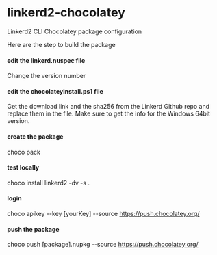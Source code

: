# linkerd2-chocolatey
Linkerd2 CLI Chocolatey package configuration

Here are the step to build the package

#### edit the linkerd.nuspec file
Change the version number

#### edit the chocolateyinstall.ps1 file
Get the download link and the sha256 from the Linkerd Github repo and replace them in the file.  Make sure to get the info for the Windows 64bit version.

#### create the package
choco pack

#### test locally
choco install linkerd2 -dv -s .

#### login
choco apikey --key [yourKey] --source https://push.chocolatey.org/

#### push the package
choco push [package].nupkg --source https://push.chocolatey.org/